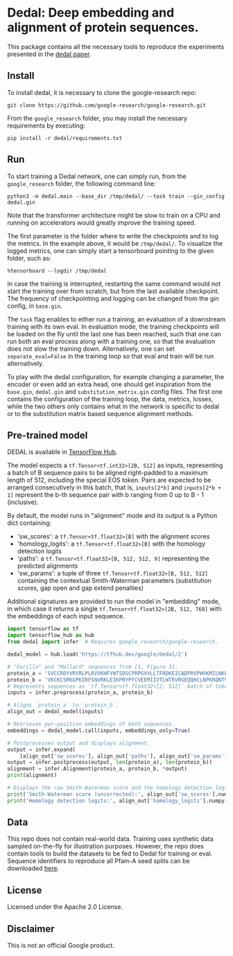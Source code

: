 # Dedal: Deep embedding and alignment of protein sequences.
This package contains all the necessary tools to reproduce the experiments presented in the [dedal paper](https://www.biorxiv.org/content/10.1101/2021.11.15.468653v1).

## Install
To install dedal, it is necessary to clone the google-research repo:
```
git clone https://github.com/google-research/google-research.git
```
From the `google_research` folder, you may install the necessary requirements by executing:
```
pip install -r dedal/requirements.txt
```

## Run
To start training a Dedal network, one can simply run, from the `google_research` folder, the following command line:
```
python3 -m dedal.main --base_dir /tmp/dedal/ --task train --gin_config dedal.gin
```
Note that the transformer architecture might be slow to train on a CPU and running on accelerators would greatly improve the training speed.

The first parameter is the folder where to write the checkpoints and to log the metrics. In the example above, it would be `/tmp/dedal/`. To visualize the logged metrics, one can simply start a tensorboard pointing to the given folder, such as:
```
%tensorboard --logdir /tmp/dedal
```

In case the training is interrupted, restarting the same command would not start the training over from scratch, but from the last available checkpoint. The frequency of checkpointing and logging can be changed from the gin config, in `base.gin`.

The `task` flag enables to either run a training, an evaluation of a downstream training with its own eval. In evaluation mode, the training checkpoints will be loaded on the fly until the last one has been reached, such that one can run
both an eval process along with a training one, so that the evaluation does not slow the training down. Alternatively, one can set `separate_eval=False` in the training loop so that eval and train will be run alternatively.

To play with the dedal configuration, for example changing a parameter, the
encoder or even add an extra head, one should get inspiration from the `base.gin`, `dedal.gin` and `substitution_matrix.gin` config files. The first one contains the configuration of the training loop, the data, metrics, losses, while the two others only contains what in the network is specific to dedal or to the substitution matrix based sequence alignment methods.

## Pre-trained model

DEDAL is available in [TensorFlow Hub](https://tfhub.dev/google/dedal/2).

The model expects a `tf.Tensor<tf.int32>[2B, 512]` as inputs, representing a batch of B sequence pairs to be aligned right-padded to a maximum length of 512, including the special EOS token. Pairs are expected to be arranged consecutively in this batch, that is, `inputs[2*b]` and `inputs[2*b + 1]` represent the b-th sequence pair with b ranging from 0 up to B - 1 (inclusive).

By default, the model runs in "alignment" mode and its output is a Python dict containing:
+ 'sw_scores': a `tf.Tensor<tf.float32>[B]` with the alignment scores
+ 'homology_logits': a `tf.Tensor<tf.float32>[B]` with the homology detection logits
+ 'paths': a `tf.Tensor<tf.float32>[B, 512, 512, 9]` representing the predicted alignments
+ 'sw_params': a tuple of three `tf.Tensor<tf.float32>[B, 512, 512]` containing the contextual Smith-Waterman parameters (substitution scores, gap open and gap extend penalties)

Additional signatures are provided to run the model in "embedding" mode, in which case it returns a single `tf.Tensor<tf.float32>[2B, 512, 768]` with the embeddings of each input sequence.

```python
import tensorflow as tf
import tensorflow_hub as hub
from dedal import infer  # Requires google_research/google-research.

dedal_model = hub.load('https://tfhub.dev/google/dedal/2')

# "Gorilla" and "Mallard" sequences from [1, Figure 3].
protein_a = 'SVCCRDYVRYRLPLRVVKHFYWTSDSCPRPGVVLLTFRDKEICADPRVPWVKMILNKL'
protein_b = 'VKCKCSRKGPKIRFSNVRKLEIKPRYPFCVEEMIIVTLWTRVRGEQQHCLNPKRQNTVRLLKWY'
# Represents sequences as `tf.Tensor<tf.float32>[2, 512]` batch of tokens.
inputs = infer.preprocess(protein_a, protein_b)

# Aligns `protein_a` to `protein_b`.
align_out = dedal_model(inputs)

# Retrieves per-position embeddings of both sequences.
embeddings = dedal_model.call(inputs, embeddings_only=True)

# Postprocesses output and displays alignment.
output = infer.expand(
    [align_out['sw_scores'], align_out['paths'], align_out['sw_params']])
output = infer.postprocess(output, len(protein_a), len(protein_b))
alignment = infer.Alignment(protein_a, protein_b, *output)
print(alignment)

# Displays the raw Smith-Waterman score and the homology detection logits.
print('Smith-Waterman score (uncorrected):', align_out['sw_scores'].numpy())
print('Homology detection logits:', align_out['homology_logits'].numpy())
```

## Data
This repo does not contain real-world data. Training uses synthetic data sampled on-the-fly for illustration purposes. However, the repo does contain tools to build the datasets to be fed to Dedal for training or eval. Sequence identifiers to reproduce all Pfam-A seed splits can be downloaded [here](https://drive.google.com/file/d/11S2OdnduXM3id7F3k6kUxi8_qXJC8bav/view?usp=sharing).

## License
Licensed under the Apache 2.0 License.

## Disclaimer
This is not an official Google product.
